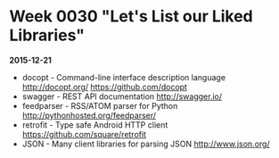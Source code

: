 # Week 0030 "Let's List our Liked Libraries"
**2015-12-21**

* docopt - Command-line interface description language http://docopt.org/ https://github.com/docopt
* swagger - REST API documentation http://swagger.io/
* feedparser - RSS/ATOM parser for Python http://pythonhosted.org/feedparser/
* retrofit - Type safe Android HTTP client https://github.com/square/retrofit
* JSON - Many client libraries for parsing JSON http://www.json.org/
